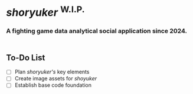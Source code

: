 # *shoryuker* <sup>W.I.P.</sup><br>
### A fighting game data analytical social application since 2024.<br><br>

## To-Do List
- [ ] Plan *shoryuker's* key elements
- [ ] Create image assets for *shoyuker*
- [ ] Establish base code foundation